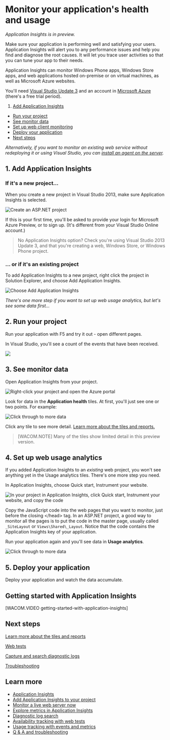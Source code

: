 <properties title="Monitor your app's health and usage with Application Insights" pageTitle="Monitor your app's health and usage with Application Insights" description="Get started with Application Insights. Analyze usage, availability and performance of your on-premises or Microsoft Azure applications." metaKeywords="analytics monitoring application insights" authors="awills"  />

<tags ms.service="application-insights" ms.workload="tbd" ms.tgt_pltfrm="ibiza" ms.devlang="na" ms.topic="article" ms.date="01/01/1900" ms.author="awills" />
 
# Monitor your application's health and usage

*Application Insights is in preview.*


Make sure your application is performing well and satisfying your users. Application Insights will alert you to any performance issues and help you find and diagnose the root causes. It will let you trace user activities so that you can tune your app to their needs.

Application Insights can monitor Windows Phone apps, Windows Store apps, and web applications hosted on-premise or on virtual machines, as well as Microsoft Azure websites. 

You'll need [Visual Studio Update 3](http://go.microsoft.com/fwlink/?LinkId=397827) and an account in [Microsoft Azure](http://azure.com) (there's a free trial period).

1. [Add Application Insights](#add)
+ [Run your project](#run)
+ [See monitor data](#monitor)
+ [Set up web client monitoring](#webclient)
+ [Deploy your application](#deploy)
+ [Next steps](#next)

*Alternatively, if you want to monitor an existing web service without redeploying it or using Visual Studio, you can [install an agent on the server][redfield].*


## <a name="add"></a>1. Add Application Insights

### If it's a new project...

When you create a new project in Visual Studio 2013, make sure Application Insights is selected. 


![Create an ASP.NET project](./media/appinsights/appinsights-01-vsnewp1.png)

If this is your first time, you'll be asked to provide your login for Microsoft Azure Preview, or to sign up. (It's different from your Visual Studio Online account.)

> No Application Insights option? Check you're using Visual Studio 2013 Update 3, and that you're creating a web, Windows Store, or Windows Phone project.

### ... or if it's an existing project

To add Application Insights to a new project, right click the project in Solution Explorer, and choose Add Application Insights.

![Choose Add Application Insights](./media/appinsights/appinsights-03-addExisting.png)

*There's one more step if you want to set up web usage analytics, but let's see some data first...*


## <a name="run"></a>2. Run your project

Run your application with F5 and try it out - open different pages.

In Visual Studio, you'll see a count of the events that have been received.

![](./media/appinsights/appinsights-09eventcount.png)

## <a name="monitor"></a>3. See monitor data

Open Application Insights from your project.

![Right-click your project and open the Azure portal](./media/appinsights/appinsights-04-openPortal.png)


Look for data in the **Application health** tiles. At first, you'll just see one or two points. For example:

![Click through to more data](./media/appinsights/appinsights-41firstHealth.png)

Click any tile to see more detail. [Learn more about the tiles and reports.][explore]

> [WACOM.NOTE] Many of the tiles show limited detail in this preview version. 

## <a name="webclient"></a>4. Set up web usage analytics

If you added Application Insights to an *existing* web project, you won't see anything yet in the Usage analytics tiles. There's one more step you need.

In Application Insights, choose Quick start, Instrument your website. 

![In your project in Application Insights, click Quick start, Instrument your website, and copy the code](./media/appinsights/appinsights-06webcode.png)

Copy the JavaScript code into the web pages that you want to monitor, just before the closing &lt;/head&gt; tag. In an ASP.NET project, a good way to monitor all the pages is to put the code in the master page, usually called `_SiteLayout` or `Views\Shared\_Layout`. Notice that the code contains the Application Insights key of your application.

Run your application again and you'll see data in **Usage analytics**.

![Click through to more data](./media/appinsights/appinsights-05-usageTiles.png)


## <a name="deploy"></a>5. Deploy your application

Deploy your application and watch the data accumulate.

## <a name="video"></a>Getting started with Application Insights

[WACOM.VIDEO getting-started-with-application-insights]

## <a name="next"></a>Next steps

[Learn more about the tiles and reports][explore]

[Web tests][availability]

[Capture and search diagnostic logs][diagnostic]

[Troubleshooting][qna]

## Learn more

* [Application Insights][root]
* [Add Application Insights to your project][start]
* [Monitor a live web server now][redfield]
* [Explore metrics in Application Insights][explore]
* [Diagnostic log search][diagnostic]
* [Availability tracking with web tests][availability]
* [Usage tracking with events and metrics][usage]
* [Q & A and troubleshooting][qna]


<!--Link references-->

[root]: ../app-insights-get-started/
[start]: ../app-insights-monitor-application-health-usage/
[redfield]: ../app-insights-monitor-performance-live-website-now/
[explore]: ../app-insights-explore-metrics/
[diagnostic]: ../app-insights-search-diagnostic-logs/ 
[availability]: ../app-insights-monitor-web-app-availability/
[usage]: ../app-insights-track-usage-custom-events-metrics/
[qna]: ../app-insights-troubleshoot-faq/


